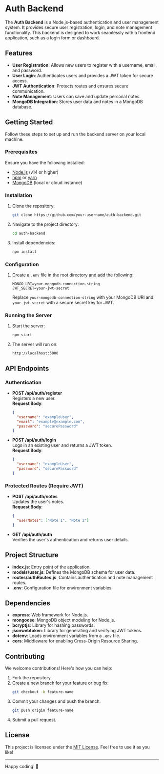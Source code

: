 # Auth Backend

The **Auth Backend** is a Node.js-based authentication and user management system. It provides secure user registration, login, and note management functionality. This backend is designed to work seamlessly with a frontend application, such as a login form or dashboard.

## Features

- **User Registration**: Allows new users to register with a username, email, and password.
- **User Login**: Authenticates users and provides a JWT token for secure access.
- **JWT Authentication**: Protects routes and ensures secure communication.
- **Note Management**: Users can save and update personal notes.
- **MongoDB Integration**: Stores user data and notes in a MongoDB database.

## Getting Started

Follow these steps to set up and run the backend server on your local machine.

### Prerequisites

Ensure you have the following installed:

- [Node.js](https://nodejs.org/) (v14 or higher)
- [npm](https://www.npmjs.com/) or [yarn](https://yarnpkg.com/)
- [MongoDB](https://www.mongodb.com/) (local or cloud instance)

### Installation

1. Clone the repository:
    ```bash
    git clone https://github.com/your-username/auth-backend.git
    ```
2. Navigate to the project directory:
    ```bash
    cd auth-backend
    ```
3. Install dependencies:
    ```bash
    npm install
    ```

### Configuration

1. Create a `.env` file in the root directory and add the following:
    ```
    MONGO_URI=your-mongodb-connection-string
    JWT_SECRET=your-jwt-secret
    ```
   Replace `your-mongodb-connection-string` with your MongoDB URI and `your-jwt-secret` with a secure secret key for JWT.

### Running the Server

1. Start the server:
    ```bash
    npm start
    ```
2. The server will run on:
    ```
    http://localhost:5000
    ```

## API Endpoints

### Authentication

- **POST /api/auth/register**  
  Registers a new user.  
  **Request Body**:  
  ```json
  {
    "username": "exampleUser",
    "email": "example@example.com",
    "password": "securePassword"
  }
  ```

- **POST /api/auth/login**  
  Logs in an existing user and returns a JWT token.  
  **Request Body**:  
  ```json
  {
    "username": "exampleUser",
    "password": "securePassword"
  }
  ```

### Protected Routes (Require JWT)

- **POST /api/auth/notes**  
  Updates the user's notes.  
  **Request Body**:  
  ```json
  {
    "userNotes": ["Note 1", "Note 2"]
  }
  ```

- **GET /api/auth/auth**  
  Verifies the user's authentication and returns user details.

## Project Structure

- **index.js**: Entry point of the application.
- **models/user.js**: Defines the MongoDB schema for user data.
- **routes/authRoutes.js**: Contains authentication and note management routes.
- **.env**: Configuration file for environment variables.

## Dependencies

- **express**: Web framework for Node.js.
- **mongoose**: MongoDB object modeling for Node.js.
- **bcryptjs**: Library for hashing passwords.
- **jsonwebtoken**: Library for generating and verifying JWT tokens.
- **dotenv**: Loads environment variables from a `.env` file.
- **cors**: Middleware for enabling Cross-Origin Resource Sharing.

## Contributing

We welcome contributions! Here's how you can help:

1. Fork the repository.
2. Create a new branch for your feature or bug fix:
    ```bash
    git checkout -b feature-name
    ```
3. Commit your changes and push the branch:
    ```bash
    git push origin feature-name
    ```
4. Submit a pull request.

## License

This project is licensed under the [MIT License](LICENSE). Feel free to use it as you like!

---
Happy coding! 🚀
